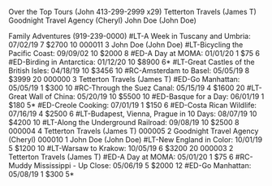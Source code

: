 Over the Top Tours (John 413-299-2999 x29)
Tetterton Travels (James T)
Goodnight Travel Agency (Cheryl)
John Doe (John Doe)

Family Adventures (919-239-0000)
#LT-A Week in Tuscany and Umbria:  07/02/19  7   $2700  10 
000011   3  John Doe (John Doe)
#LT-Bicycling the Pacific Coast:  09/09/02  10   $2000  8 
#ED-A Day at MOMA:  01/01/20  1   $75  6 
#ED-Birding in Antarctica:  01/12/20  10   $8900  6*
#LT-Great Castles of the British Isles:  04/18/19  10   $3456  10 
#RC-Amsterdam to Basel:  05/05/19  8   $3999  20 
000000   3  Tetterton Travels (James T)
#ED-Go Manhattan:  05/05/19  1   $300  10 
#RC-Through the Suez Canal:  05/15/19  4   $1600  20 
#LT-Great Wall of China:  05/20/19  10   $5500  10 
#ED-Basque for a Day:  06/01/19  1   $180  5*
#ED-Creole Cooking:  07/01/19  1   $150  6 
#ED-Costa Rican Wildlife:  07/16/19  4   $2500  6 
#LT-Budapest, Vienna, Prague in 10 Days:  08/07/19  10   $4200  10 
#LT-Along the Underground Railroad:  09/08/19  10   $2500  8 
000004   4  Tetterton Travels (James T)
000005   2  Goodnight Travel Agency (Cheryl)
000010   1  John Doe (John Doe)
#LT-New England in Color:  10/01/19  5   $1200  10 
#LT-Warsaw to Krakow:  10/05/19  6   $3200  20 
000003   2  Tetterton Travels (James T)
#ED-A Day at MOMA:  05/01/20  1   $75  6 
#RC-Muddy Mississippi - Up Close:  05/06/19  5   $2000  12 
#ED-Go Manhattan:  05/08/19  1   $300  5* 